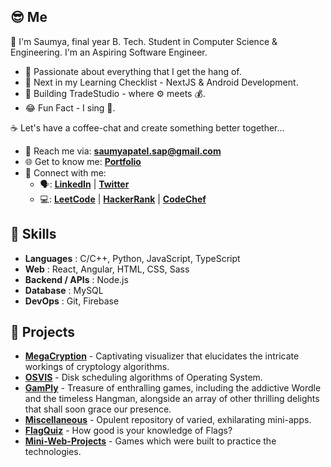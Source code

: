 ## 😎 Me

👋 I'm Saumya, final year B. Tech. Student in Computer Science & Engineering. I'm an Aspiring Software Engineer.

-   💯 Passionate about everything that I get the hang of.
-   🔭 Next in my Learning Checklist - NextJS & Android Development.
-   📌 Building TradeStudio - where ⚙ meets 💰.
-   😂 Fun Fact - I sing 🎤.

☕ Let's have a coffee-chat and create something better together...

-   📧 Reach me via: **saumyapatel.sap@gmail.com**
-   🌐 Get to know me: **[Portfolio](https://linktr.ee/saumyapatel)**
-   📡 Connect with me: 
    - 🗣️: **[LinkedIn](https://www.linkedin.com/in/saumya-patel-9484b4249)** | **[Twitter](https://twitter.com/SaumyaPatel)**
    - 💻: **[LeetCode](https://leetcode.com/saumya_dev/)** | **[HackerRank](https://www.hackerrank.com/saumya_dev)** | **[CodeChef](https://www.codechef.com/users/saumya_dev)**

## 📶 Skills

-   **Languages** : C/C++, Python, JavaScript, TypeScript
-   **Web** : React, Angular, HTML, CSS, Sass
-   **Backend / APIs** : Node.js
-   **Database** : MySQL
-   **DevOps** : Git, Firebase

## 🚀 Projects

-   **[MegaCryption](https://megacryption.vercel.app/)** - Captivating visualizer that elucidates the intricate workings of cryptology algorithms.
-   **[OSVIS](https://osvis.vercel.app/)** - Disk scheduling algorithms of Operating System.
-   **[GamPly](https://github.com/patelsaumya/GamPly)** - Treasure of enthralling games, including the addictive Wordle and the timeless Hangman, alongside an array of other thrilling delights that shall soon grace our presence.
-   **[Miscellaneous](https://github.com/patelsaumya/Miscellaneous)** - Opulent repository of varied, exhilarating mini-apps.
-   **[FlagQuiz](https://github.com/patelsaumya/Kotlin/tree/main/project-4)** - How good is your knowledge of Flags?
-   **[Mini-Web-Projects](https://github.com/patelsaumya/Mini-Web-Projects)** - Games which were built to practice the technologies.